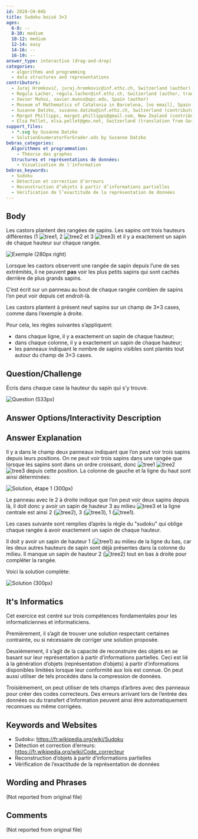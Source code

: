 ```yaml
---
id: 2020-CH-04b
title: Sudoku boisé 3×3
ages:
  6-8: --
  8-10: medium
  10-12: medium
  12-14: easy
  14-16: --
  16-19: --
answer_type: interactive (drag-and-drop)
categories:
  - algorithms and programming
  - data structures and representations
contributors:
  - Juraj Hromkovič, juraj.hromkovic@inf.ethz.ch, Switzerland (author)
  - Regula Lacher, regula.lacher@inf.ethz.ch, Switzerland (author, translation from English into German)
  - Xavier Muñoz, xavier.munoz@upc.edu, Spain (author)
  - Museum of Mathematics of Catalonia in Barcelona, [no email], Spain (inspiration)
  - Susanne Datzko, susanne.datzko@inf.ethz.ch, Switzerland (contributor, graphics)
  - Margot Phillipps, margot.phillipps@gmail.com, New Zealand (contributor)
  - Elsa Pellet, elsa.pellet@gmx.net, Switzerland (translation from German into French)
support_files:
  - *.svg by Susanne Datzko 
  - SolutionEnumeratorForGrader.ods by Susanne Datzko
bebras_categories:
  Algorithmes et programmation:
    - Théorie des graphes
  Structures et représentations de données:
    - Visualisation de l'information
bebras_keywords:
  - Sudoku
  - Détection et correction d’erreurs
  - Reconstruction d’objets à partir d’informations partielles
  - Vérification de l’exactitude de la représentation de données
---
```



## Body

Les castors plantent des rangées de sapins. Les sapins ont trois hauteurs différentes (1 ![tree1], 2 ![tree2] et 3 ![tree3]) et il y a exactement un sapin de chaque hauteur sur chaque rangée.

[tree1]: graphics/2020-CH-04_tree1.svg "Arbre de hauteur 1 (10px)"
[tree2]: graphics/2020-CH-04_tree2.svg "Arbre de hauteur 2 (12px)"
[tree3]: graphics/2020-CH-04_tree3.svg "Arbre de hauteur 3 (14px)"

![](graphics/2020-CH-04b_taskbody-compatible.svg "Exemple (280px right)")

Lorsque les castors observent une rangée de sapin depuis l’une de ses extrémités, il ne peuvent **pas** voir les plus petits sapins qui sont cachés derrière de plus grands sapins.

C’est écrit sur un panneau au bout de chaque rangée combien de sapins l’on peut voir depuis cet endroit-là.

Les castors plantent à présent neuf sapins sur un champ de 3×3 cases, comme dans l’exemple à droite.

Pour cela, les règles suivantes s’appliquent:
 - dans chaque ligne, il y a exactement un sapin de chaque hauteur;
 - dans chaque colonne, il y a exactement un sapin de chaque hauteur;
 - les panneaux indiquant le nombre de sapins visibles sont plantés tout autour du champ de 3×3 cases.


## Question/Challenge

Écris dans chaque case la hauteur du sapin qui s'y trouve.

![](graphics/2020-CH-04b_question.svg "Question (533px)")


## Answer Options/Interactivity Description

<!-- empty -->


## Answer Explanation

Il y a dans le champ deux panneaux indiquant que l’on peut voir trois sapins depuis leurs positions. On ne peut voir trois sapins dans une rangée que lorsque les sapins sont dans un ordre croissant, donc ![tree1] ![tree2] ![tree3] depuis cette position. La colonne de gauche et la ligne du haut sont ainsi déterminées:

![](graphics/2020-CH-04b_solution_step1.svg "Solution, étape 1 (300px)")

Le panneau avec le 2 à droite indique que l’on peut voir deux sapins depuis là, il doit donc y avoir un sapin de hauteur 3 au milieu ![tree3] et la ligne centrale est ainsi 2 (![tree2]), 3 (![tree3]), 1 (![tree1]).

Les cases suivante sont remplies d’après la règle du "sudoku" qui oblige chaque rangée à avoir exactement un sapin de chaque hauteur.

Il doit y avoir un sapin de hauteur 1 (![tree1]) au milieu de la ligne du bas, car les deux autres hauteurs de sapin sont déjà présentes dans la colonne du milieu. Il manque un sapin de hauteur 2 (![tree2]) tout en bas à droite pour compléter la rangée.

Voici la solution complète:

![](graphics/2020-CH-04b_solution.svg "Solution (300px)")


## It's Informatics

Cet exercice est centré sur trois compétences fondamentales pour les informaticiennes et informaticiens.

Premièrement, il s’agit de trouver une solution respectant certaines contrainte, ou si nécessaire de corriger une solution proposée.

Deuxièmement, il s’agit de la capacité de reconstruire des objets en se basant sur leur représentation à partir d’informations partielles. Ceci est lié à la génération d’objets (représentation d’objets) à partir d’informations disponibles limitées lorsque leur conformité aux lois est connue. On peut aussi utiliser de tels procédés dans la compression de données.

Troisièmement, on peut utiliser de tels champs d’arbres avec des panneaux pour créer des codes correcteurs. Des erreurs arrivant lors de l’entrée des données ou du transfert d’information peuvent ainsi être automatiquement reconnues ou même corrigées. 


## Keywords and Websites

 - Sudoku: https://fr.wikipedia.org/wiki/Sudoku
 - Détection et correction d’erreurs: https://fr.wikipedia.org/wiki/Code_correcteur
 - Reconstruction d’objets à partir d’informations partielles
 - Vérification de l’exactitude de la représentation de données


## Wording and Phrases

(Not reported from original file)


## Comments

(Not reported from original file)
